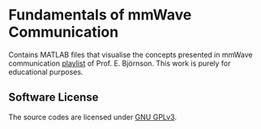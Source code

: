 # Fundamentals of mmWave Communication
Contains MATLAB files that visualise the concepts presented in mmWave communication [playlist](https://www.youtube.com/playlist?list=PLTv48TzNRhaLEjWwoVVYMzuz5Ocb-MH1o) of Prof.  E. Björnson.
This work is purely for educational purposes.

## Software License
The source codes are licensed under [GNU GPLv3](https://www.gnu.org/licenses/gpl-3.0.html).
